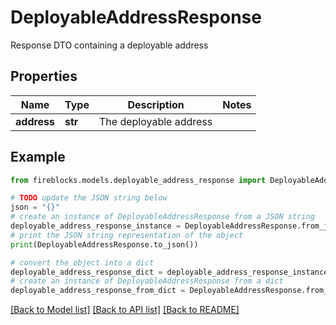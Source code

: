# DeployableAddressResponse

Response DTO containing a deployable address

## Properties

Name | Type | Description | Notes
------------ | ------------- | ------------- | -------------
**address** | **str** | The deployable address | 

## Example

```python
from fireblocks.models.deployable_address_response import DeployableAddressResponse

# TODO update the JSON string below
json = "{}"
# create an instance of DeployableAddressResponse from a JSON string
deployable_address_response_instance = DeployableAddressResponse.from_json(json)
# print the JSON string representation of the object
print(DeployableAddressResponse.to_json())

# convert the object into a dict
deployable_address_response_dict = deployable_address_response_instance.to_dict()
# create an instance of DeployableAddressResponse from a dict
deployable_address_response_from_dict = DeployableAddressResponse.from_dict(deployable_address_response_dict)
```
[[Back to Model list]](../README.md#documentation-for-models) [[Back to API list]](../README.md#documentation-for-api-endpoints) [[Back to README]](../README.md)



